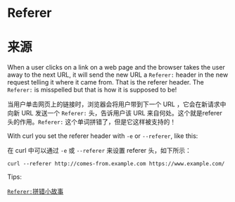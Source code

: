 # Referer
# 来源

When a user clicks on a link on a web page and the browser takes the user away
to the next URL, it will send the new URL a `Referer:` header in the new
request telling it where it came from. That is the referer header. The
`Referer:` is misspelled but that is how it is supposed to be!

当用户单击网页上的链接时，浏览器会将用户带到下一个 URL ，它会在新请求中向新 URL 发送一个 `Referer:` 头，告诉用户该 URL 来自何处。这个就是referer 头的作用。`Referer:` 这个单词拼错了，但是它这样被支持的！

With curl you set the referer header with `-e` or `--referer`, like this:

在 curl 中可以通过 `-e` 或 `--referer` 来设置 referer 头，如下所示：

    curl --referer http://comes-from.example.com https://www.example.com/

Tips:

[`Referer:`拼错小故事](https://imququ.com/post/referrer-or-referer.html)
